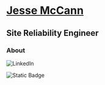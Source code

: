 # [Jesse McCann](https://mccannical.github.io/resume/)

## Site Reliability Engineer

### About

![LinkedIn](https://img.shields.io/badge/linkedin-%230077B5.svg?style=for-the-badge&logo=linkedin&logoColor=white&link=https%3A%2F%2Fwww%2Elinkedin%2Ecom%2Fin%2Fjessemccann%2F)


![Static Badge](https://img.shields.io/badge/Resume-Jesse_McCann-blue?style=for-the-badge&link=https%3A%2F%2Fmccannical.github.io%2Fresume%2F)
